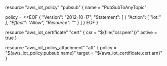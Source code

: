 resource "aws_iot_policy" "pubsub" {
  name = "PubSubToAnyTopic"

  policy = <<EOF
{
  "Version": "2012-10-17",
  "Statement": [
    {
      "Action": [
        "iot:*"
      ],
      "Effect": "Allow",
      "Resource": "*"
    }
  ]
}
EOF
}

resource "aws_iot_certificate" "cert" {
  csr    = "${file("csr.pem")}"
  active = true
}

resource "aws_iot_policy_attachment" "att" {
  policy = "${aws_iot_policy.pubsub.name}"
  target = "${aws_iot_certificate.cert.arn}"
}
